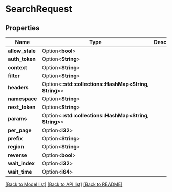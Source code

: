 # SearchRequest

## Properties

Name | Type | Description | Notes
------------ | ------------- | ------------- | -------------
**allow_stale** | Option<**bool**> |  | [optional]
**auth_token** | Option<**String**> |  | [optional]
**context** | Option<**String**> |  | [optional]
**filter** | Option<**String**> |  | [optional]
**headers** | Option<**::std::collections::HashMap<String, String>**> |  | [optional]
**namespace** | Option<**String**> |  | [optional]
**next_token** | Option<**String**> |  | [optional]
**params** | Option<**::std::collections::HashMap<String, String>**> |  | [optional]
**per_page** | Option<**i32**> |  | [optional]
**prefix** | Option<**String**> |  | [optional]
**region** | Option<**String**> |  | [optional]
**reverse** | Option<**bool**> |  | [optional]
**wait_index** | Option<**i32**> |  | [optional]
**wait_time** | Option<**i64**> |  | [optional]

[[Back to Model list]](../README.md#documentation-for-models) [[Back to API list]](../README.md#documentation-for-api-endpoints) [[Back to README]](../README.md)


